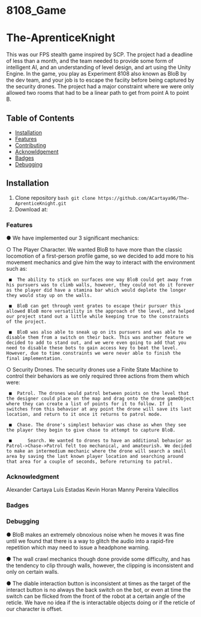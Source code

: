 # 8108_Game
# The-AprenticeKnight
 
This was our FPS stealth game inspired by SCP. The project had a deadline of less than a month, and the team needed to provide some form of intelligent AI, and an understanding of level design, and art using the Unity Engine. In the game, you play as Experiment 8108 also known as BloB by the dev team, and your job is to escape the faciity before being captured by the security drones. The project had a major constraint where we were only allowed two rooms that had to be a linear path to get from point A to point B.

## Table of Contents
- [Installation](#installation)
- [Features](#features)
- [Contributing](#contributing)
- [Acknowldgement](#acknowledgment)
- [Badges](#badges)
- [Debugging](#debugging)

## Installation
1. Clone repository ` bash git clone https://github.com/ACartaya96/The-AprenticeKnight.git ` 
2. Download at: 

### Features
●	We have implemented our 3 significant mechanics:
  
  ○	The Player Character. We wanted BloB to have more than the classic locomotion of a first-person profile game, so we decided to add more to his movement mechanics and give him the way to interact with the environment such as:
     
     ■	The ability to stick on surfaces one way BloB could get away from his pursuers was to climb walls, however, they could not do it forever as the player did have a stamina bar which would deplete the longer they would stay up on the walls.
     
     ■	BloB can get through vent grates to escape their pursuer this allowed BloB more versatility in the approach of the level, and helped our project stand out a little while keeping true to the constraints of the project.
     
     ■	BloB was also able to sneak up on its pursuers and was able to disable them from a switch on their back. This was another feature we decided to add to stand out, and we were even going to add that you need to disable these bots to gain access key to beat the level. However, due to time constraints we were never able to finish the final implementation.
  
  ○	Security Drones. The security drones use a Finite State Machine to control their behaviors as we only required three actions from them which were:
    
     ■	Patrol. The drones would patrol between points on the level that the designer could place on the map and drag onto the drone gameObject where they can create a list of points for it to follow. If it switches from this behavior at any point the drone will save its last location, and return to it once it returns to patrol mode.
     
     ■	Chase. The drone's simplest behavior was chase as when they see the player they begin to give chase to attempt to capture BloB.
      
     ■      Search. We wanted to drones to have an additional behavior as Patrol->Chase->Patrol felt too mechanical, and amateurish. We decided to make an intermedium mechanic where the drone will search a small area by saving the last known player location and searching around that area for a couple of seconds, before returning to patrol.
     
### Acknowledgment
Alexander Cartaya
Luis Estadas
Kevin Horan
Manny Pereira Valecillos

### Badges


### Debugging
●	BloB makes an extremely obnoxious noise when he moves it was fine until we found that there is a way to glitch the audio into a rapid-fire repetition which may need to issue a headphone warning.

● The wall crawl mechanics though done provide some difficulty, and has the tendency to clip through walls, however, the clipping is inconsistent and only on certain walls.

● The diable interaction button is inconsistent at times as the target of the interact button is no always the back switch on the bot, or even at time the switch can be flicked from the front of the robot at a certain angle of the reticle. We have no idea if the is interactable objects doing or if the reticle of our character is offset.

 
